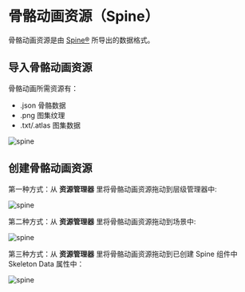 # 骨骼动画资源（Spine）

骨骼动画资源是由 [Spine®](//zh.esotericsoftware.com/) 所导出的数据格式。

## 导入骨骼动画资源

  骨骼动画所需资源有：

- .json 骨骼数据
- .png  图集纹理
- .txt/.atlas  图集数据

![spine](spine/import.png)

## 创建骨骼动画资源

   第一种方式：从 **资源管理器** 里将骨骼动画资源拖动到层级管理器中:

![spine](spine/create_1.png)

   第二种方式：从 **资源管理器** 里将骨骼动画资源拖动到场景中:

![spine](spine/create_2.png)

   第三种方式：从 **资源管理器** 里将骨骼动画资源拖动到已创建 Spine 组件中 Skeleton Data 属性中：

![spine](spine/create_3.png)